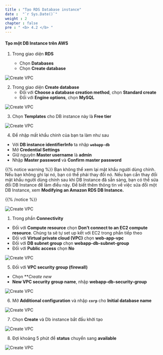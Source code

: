 ```yaml
---
title : "Tạo RDS Database instance"
date :  "`r Sys.Date()`" 
weight : 2
chapter : false
pre : " <b> 4.2 </b> "
---
```


#### Tạo một DB Instance trên AWS

1. Trong giao diện **RDS**

   - Chọn **Databases**
   - Chọn **Create database**

![Create VPC](/images/4/db-instance/001.png?featherlight=false&width=90pc)

2. Trong giao diện **Create database**
   - Đối với **Choose a database creation method**, chọn **Standard create**
   - Đối với **Engine options**, chọn **MySQL**

![Create VPC](/images/4/db-instance/002.png?featherlight=false&width=90pc)

3. Chọn **Templates** cho DB instance này là **Free tier**

![Create VPC](/images/4/db-instance/003.png?featherlight=false&width=90pc)

4. Để nhập mất khẩu chính của bạn ta làm như sau
  - Với **DB instance identifierInfo** ta nhập **```webapp-db```**
  - Mở **Credential Settings**
  - Giữ nguyên **Master username** là **admin**
  - Nhập **Master password** và **Confirm master password**

{{% notice warning %}}
Bạn không thể xem lại mật khẩu người dùng chính. Nếu bạn không ghi lại nó, bạn có thể phải thay đổi nó. Nếu bạn cần thay đổi mật khẩu người dùng chính sau khi DB Instance đã sẵn sàng, bạn có thể sửa đổi DB Instance để làm điều này. Để biết thêm thông tin về việc sửa đổi một DB Instance, xem **Modifying an Amazon RDS DB Instance.**


{{% /notice %}}

![Create VPC](/images/4/db-instance/004.png?featherlight=false&width=90pc)

1. Trong phần **Connectivity** 
   
- Đối với **Compute resource** chọn **Don’t connect to an EC2 compute resource**. Chúng ta sẽ tự set up kết với EC2 trong phần tiếp theo
- Đối với **Virtual private cloud (VPC)** chọn **web-app-vpc**
- Đối với **DB subnet group** chọn **webapp-db-subnet-group**
- Đối với **Public access** chọn **No**

![Create VPC](/images/4/db-instance/005.png?featherlight=false&width=90pc)

5. Đối với **VPC security group (firewall)**

 - Chọn ***Create new*
 - **New VPC security group name**, nhập **webapp-db-security-group**

![Create VPC](/images/4/db-instance/006.png?featherlight=false&width=90pc)

6. Mở **Additional configuration** và nhập **```corp```** cho **Initial database name**

![Create VPC](/images/4/db-instance/007.png?featherlight=false&width=90pc)

7. Chọn **Create** và Db instance bắt đầu khởi tạo 

![Create VPC](/images/4/db-instance/008.png?featherlight=false&width=90pc)

8. Đợi khoảng 5 phút để **status** chuyển sang **available**

![Create VPC](/images/4/db-instance/009.png?featherlight=false&width=90pc)
